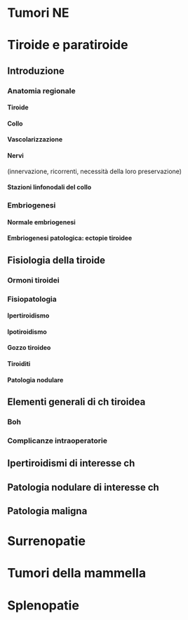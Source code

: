<!--

Dr Massimo Di Simone -- ch generale mod C

Testi: ch gen minni (cea) ; ch gen bellantone (minerva)

-->

# Tumori NE



# Tiroide e paratiroide

## Introduzione

### Anatomia regionale

#### Tiroide

#### Collo

#### Vascolarizzazione

#### Nervi

  (innervazione, ricorrenti, necessità della loro preservazione)

#### Stazioni linfonodali del collo

### Embriogenesi

#### Normale embriogenesi

#### Embriogenesi patologica: ectopie tiroidee


## Fisiologia della tiroide

### Ormoni tiroidei

### Fisiopatologia

#### Ipertiroidismo

#### Ipotiroidismo

#### Gozzo tiroideo

#### Tiroiditi

#### Patologia nodulare


## Elementi generali di ch tiroidea

### Boh

### Complicanze intraoperatorie


## Ipertiroidismi di interesse ch



## Patologia nodulare di interesse ch



## Patologia maligna



# Surrenopatie



# Tumori della mammella



# Splenopatie



